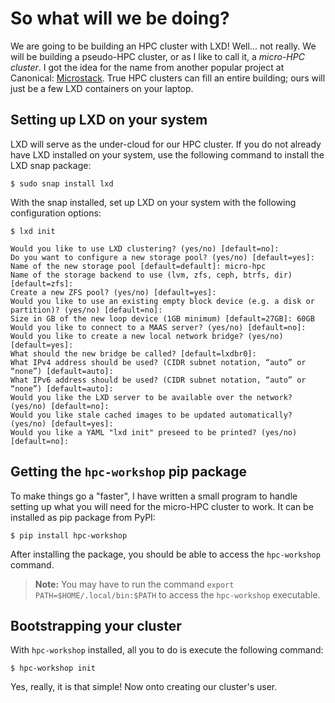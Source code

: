 # So what will we be doing?

We are going to be building an HPC cluster with LXD! Well... not really. We will be building a pseudo-HPC cluster, or as
I like to call it, a *micro-HPC cluster*. I got the idea for the name from another popular project at Canonical: 
[Microstack](https://microstack.run). True HPC clusters can fill an entire building; ours will just be a few LXD 
containers on your laptop.

## Setting up LXD on your system

LXD will serve as the under-cloud for our HPC cluster. If you do not already have LXD installed on your system, 
use the following command to install the LXD snap package:

```text
$ sudo snap install lxd
```

With the snap installed, set up LXD on your system with the following configuration options:

```text
$ lxd init

Would you like to use LXD clustering? (yes/no) [default=no]: 
Do you want to configure a new storage pool? (yes/no) [default=yes]: 
Name of the new storage pool [default=default]: micro-hpc 
Name of the storage backend to use (lvm, zfs, ceph, btrfs, dir) [default=zfs]: 
Create a new ZFS pool? (yes/no) [default=yes]: 
Would you like to use an existing empty block device (e.g. a disk or partition)? (yes/no) [default=no]: 
Size in GB of the new loop device (1GB minimum) [default=27GB]: 60GB
Would you like to connect to a MAAS server? (yes/no) [default=no]: 
Would you like to create a new local network bridge? (yes/no) [default=yes]: 
What should the new bridge be called? [default=lxdbr0]: 
What IPv4 address should be used? (CIDR subnet notation, “auto” or “none”) [default=auto]: 
What IPv6 address should be used? (CIDR subnet notation, “auto” or “none”) [default=auto]: 
Would you like the LXD server to be available over the network? (yes/no) [default=no]: 
Would you like stale cached images to be updated automatically? (yes/no) [default=yes]: 
Would you like a YAML "lxd init" preseed to be printed? (yes/no) [default=no]:
```

## Getting the `hpc-workshop` pip package

To make things go a "faster", I have written a small program to handle setting up what you will need for the micro-HPC 
cluster to work. It can be installed as pip package from PyPI:

```text
$ pip install hpc-workshop
```

After installing the package, you should be able to access the `hpc-workshop` command.

> __Note:__ You may have to run the command `export PATH=$HOME/.local/bin:$PATH` to access the `hpc-workshop` 
> executable.

## Bootstrapping your cluster

With `hpc-workshop` installed, all you to do is execute the following command:

```text
$ hpc-workshop init
```

Yes, really, it is that simple! Now onto creating our cluster's user.
